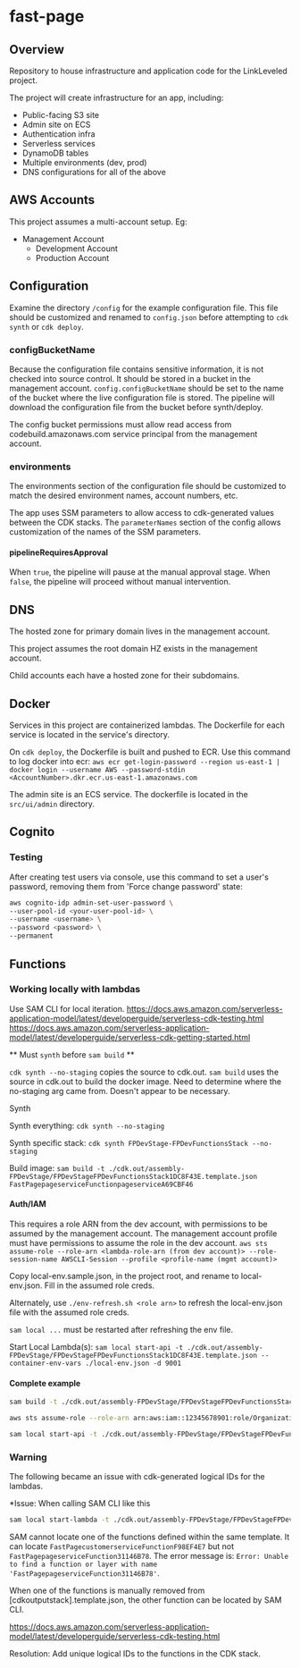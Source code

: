 # fast-page

## Overview

Repository to house infrastructure and application code for the LinkLeveled project. 

The project will create infrastructure for an app, including:
- Public-facing S3 site
- Admin site on ECS
- Authentication infra
- Serverless services
- DynamoDB tables
- Multiple environments (dev, prod)
- DNS configurations for all of the above

## AWS Accounts
This project assumes a multi-account setup. Eg:

- Management Account
  - Development Account
  - Production Account

## Configuration
Examine the directory `/config` for the example configuration file. This file should be customized and renamed to `config.json` before attempting to `cdk synth` or `cdk deploy`.

### configBucketName

Because the configuration file contains sensitive information, it is not checked into source control. It should be stored in a bucket in the management account. `config.configBucketName` should be set to the name of the bucket where the live configuration file is stored. The pipeline will download the configuration file from the bucket before synth/deploy.

The config bucket permissions must allow read access from codebuild.amazonaws.com service principal from the management account.

### environments

The environments section of the configuration file should be customized to match the desired environment names, account numbers, etc.

The app uses SSM parameters to allow access to cdk-generated values between the CDK stacks. The `parameterNames` section of the config allows customization of the names of the SSM parameters.

#### pipelineRequiresApproval

When `true`, the pipeline will pause at the manual approval stage. When `false`, the pipeline will proceed without manual intervention.

## DNS
The hosted zone for primary domain lives in the management account. 

This project assumes the root domain HZ exists in the management account.

Child accounts each have a hosted zone for their subdomains.

## Docker
Services in this project are containerized lambdas. The Dockerfile for each service is located in the service's directory. 

On `cdk deploy`, the Dockerfile is built and pushed to ECR. Use this command to log docker into ecr: `aws ecr get-login-password --region us-east-1 | docker login --username AWS --password-stdin <AccountNumber>.dkr.ecr.us-east-1.amazonaws.com`

The admin site is an ECS service. The dockerfile is located in the `src/ui/admin` directory.

## Cognito
### Testing

After creating test users via console, use this command to set a user's password, removing them from 'Force change password' state:

```bash
aws cognito-idp admin-set-user-password \
--user-pool-id <your-user-pool-id> \
--username <username> \
--password <password> \
--permanent
```
## Functions

### Working locally with lambdas
Use SAM CLI for local iteration.
https://docs.aws.amazon.com/serverless-application-model/latest/developerguide/serverless-cdk-testing.html
https://docs.aws.amazon.com/serverless-application-model/latest/developerguide/serverless-cdk-getting-started.html

** Must `synth` before `sam build` **

`cdk synth --no-staging` copies the source to cdk.out. `sam build` uses the source in cdk.out to build the docker image. Need to determine where the no-staging arg came from. Doesn't appear to be necessary.

Synth

Synth everything:
`cdk synth --no-staging`

Synth specific stack:
`cdk synth FPDevStage-FPDevFunctionsStack --no-staging`

Build image:
`sam build -t ./cdk.out/assembly-FPDevStage/FPDevStageFPDevFunctionsStack1DC8F43E.template.json FastPagepageserviceFunctionpageserviceA69CBF46`

#### Auth/IAM
This requires a role ARN from the dev account, with permissions to be assumed by the management account. The management account profile must have permissions to assume the role in the dev account.
```aws sts assume-role --role-arn <lambda-role-arn (from dev account)> --role-session-name AWSCLI-Session --profile <profile-name (mgmt account)>```

Copy local-env.sample.json, in the project root, and rename to local-env.json. Fill in the assumed role creds.

Alternately, use `./env-refresh.sh <role arn>` to refresh the local-env.json file with the assumed role creds. 

`sam local ...` must be restarted after refreshing the env file.

Start Local Lambda(s):
`sam local start-api -t ./cdk.out/assembly-FPDevStage/FPDevStageFPDevFunctionsStack1DC8F43E.template.json --container-env-vars ./local-env.json -d 9001`

#### Complete example
```bash
sam build -t ./cdk.out/assembly-FPDevStage/FPDevStageFPDevFunctionsStack1DC8F43E.template.json FastPagepageserviceFunctionpageserviceA69CBF46

aws sts assume-role --role-arn arn:aws:iam::12345678901:role/OrganizationAccountAccessRole --role-session-name AWSCLI-Session --profile default

sam local start-api -t ./cdk.out/assembly-FPDevStage/FPDevStageFPDevFunctionsStack1DC8F43E.template.json --container-env-vars ./local-env.json -d 9001


```

### Warning

The following became an issue with cdk-generated logical IDs for the lambdas.  

*Issue: When calling SAM CLI like this
```bash
sam local start-lambda -t ./cdk.out/assembly-FPDevStage/FPDevStageFPDevFunctionsStack1DC8F43E.template.json 
```

SAM cannot locate one of the functions defined within the same template. It can locate `FastPagecustomerserviceFunctionF98EF4E7` but not `FastPagepageserviceFunction31146B78`. The error message is: `Error: Unable to find a function or layer with name 'FastPagepageserviceFunction31146B78'`.

When one of the functions is manually removed from [cdkoutputstack].template.json, the other function can be located by SAM CLI.

https://docs.aws.amazon.com/serverless-application-model/latest/developerguide/serverless-cdk-testing.html

Resolution: Add unique logical IDs to the functions in the CDK stack. 
